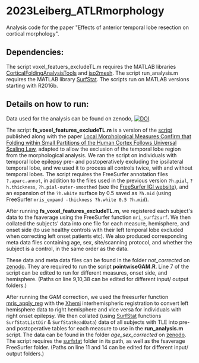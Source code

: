 # 2023Leiberg_ATLRmorphology

Analysis code for the paper "Effects of anterior temporal lobe resection on cortical morphology".

## Dependencies:

The script voxel_featuers_excludeTL.m requires the MATLAB libraries [CorticalFoldingAnalysisTools](https://github.com/cnnp-lab/CorticalFoldingAnalysisTools) and [iso2mesh](http://iso2mesh.sourceforge.net).
The script run_analysis.m requires the MATLAB library [SurfStat](https://www.math.mcgill.ca/keith/surfstat/).
The scripts run on MATLAB versions starting with R2016b.

## Details on how to run:

Data used for the analysis can be found on zenodo, [![DOI](https://zenodo.org/badge/DOI/10.5281/zenodo.7957831.svg)](https://doi.org/10.5281/zenodo.7957831).

The script **fs_voxel_features_excludeTL.m** is a version of the [script](https://github.com/KarolineLeiberg/folding_pointwise) published along with the paper [Local Morphological Measures Confirm that Folding within Small Partitions of the Human Cortex Follows Universal Scaling Law](https://doi.org/10.1007/978-3-030-87234-2_65), adapted to allow the exclusion of the temporal lobe region from the morphological analysis. We ran the script on individuals with temporal lobe epilepsy pre- and postoperatively excluding the ipsilateral temporal lobe, and we used it to process all controls twice, with and without temporal lobes. The script requires the FreeSurfer annotation files ```?.aparc.annot```, in addition to the files used in the previous version ```?h.pial```, ```?h.thickness```, ```?h.pial-outer-smoothed``` (see the [FreeSurfer lGI website](https://surfer.nmr.mgh.harvard.edu/fswiki/LGI)), and an expansion of the ```?h.white``` surface by 0.5 saved as ```?h.mid``` (using FreeSurfer ```mris_expand -thickness ?h.white 0.5 ?h.mid```).

After running **fs_voxel_features_excludeTL.m**, we registered each subject's data to the fsaverage using the FreeSurfer function ```mri_surf2surf```. We then collated the subjects' data into one file for each measure, hemisphere, and onset side (to use healthy controls with their left temporal lobe excluded when correcting left onset patients etc). We also produced corresponding meta data files containing age, sex, site/scanning protocol, and whether the subject is a control, in the same order as the data.

These data and meta data files can be found in the folder *not_corrected* on [zenodo](https://doi.org/10.5281/zenodo.7957831). They are required to run the script **pointwiseGAM.R**. Line 7 of the script can be edited to run for different measures, onset side, and hemisphere. (Paths on line 9,10,38 can be edited for different input/ output folders.)

After running the GAM correction, we used the freesurfer function [mris_apply_reg](http://ftp.nmr.mgh.harvard.edu/pub/dist/freesurfer/tutorial_packages/OSX/freesurfer/docs/html/mris_apply_reg.help.xml.html) with the [Xhemi](https://surfer.nmr.mgh.harvard.edu/fswiki/Xhemi) interhemispheric registration to convert left hemisphere data to right hemisphere and vice versa for individuals with right onset epilepsy. We then collated (using [SurfStat](https://www.math.mcgill.ca/keith/surfstat/) functions ```SurfStatListDir``` & ```SurfStatReadData```) data of all subjects with TLE into pre- and postoperative tables for each measure to use in the **run_analysis.m** script. The data can be found in the folder *age_sex_corrected* on [zenodo](https://doi.org/10.5281/zenodo.7957831). The script requires the [surfstat](https://www.math.mcgill.ca/keith/surfstat/) folder in its path, as well as the fsaverage FreeSurfer folder. (Paths on line 11 and 14 can be edited for different input/ output folders.)
